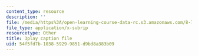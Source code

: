 ```yaml
---
content_type: resource
description: ''
file: /media/https%3A/open-learning-course-data-rc.s3.amazonaws.com/8-701-introduction-to-nuclear-and-particle-physics-fall-2020/54f5fd7b103859299851d9bd8a383b09_vICUY43i190.vtt
file_type: application/x-subrip
resourcetype: Other
title: 3play caption file
uid: 54f5fd7b-1038-5929-9851-d9bd8a383b09
---
```

